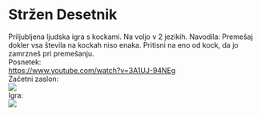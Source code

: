 # Stržen Desetnik
Priljubljena ljudska igra s kockami. Na voljo v 2 jezikih.
Navodila:
Premešaj dokler vsa števila na kockah niso enaka.
Pritisni na eno od kock, da jo zamrzneš pri premešanju.
<br>
Posnetek:
<br> 
https://www.youtube.com/watch?v=3A1UJ-94NEg
<br>
Začetni zaslon:
<br>
<img src="https://media.discordapp.net/attachments/903312995294277672/991672557021450360/unknown.png">
<br>
Igra:
<br>
<img src="https://media.discordapp.net/attachments/903312995294277672/991672557021450360/unknown.png">
